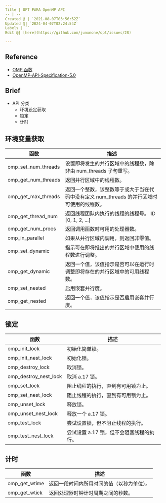 ```yaml
---
Title | OPT PARA OpenMP API
-- | --
Created @ | `2021-08-07T03:56:52Z`
Updated @| `2024-04-07T02:24:54Z`
Labels | ``
Edit @| [here](https://github.com/junxnone/opt/issues/28)

---
```

## Reference
- [OMP 函数](https://docs.microsoft.com/zh-cn/cpp/parallel/openmp/reference/openmp-functions?view=msvc-160)
- [OpenMP-API-Specification-5.0](https://www.openmp.org/wp-content/uploads/OpenMP-API-Specification-5.0.pdf)

## Brief
- API 分类
  - 环境设定获取
  - 锁定
  - 计时

## 环境变量获取

函数 | 描述
-- | --
omp_set_num_threads | 设置即将发生的并行区域中的线程数，除非由 num_threads 子句重写。
omp_get_num_threads | 返回并行区域中的线程数。
omp_get_max_threads | 返回一个整数，该整数等于或大于当在代码中没有定义 num_threads 的并行区域时可使用的线程数。
omp_get_thread_num | 返回线程团队内执行的线程的线程号。  ID [0, 1, 2, ...]
omp_get_num_procs | 返回调用函数时可用的处理器数。
omp_in_parallel | 如果从并行区域内调用，则返回非零值。
omp_set_dynamic | 指示可在即将推出的并行区域中使用的线程数进行调整。
omp_get_dynamic | 返回一个值，该值指示是否可以在运行时调整即将存在的并行区域中的可用线程数。
omp_set_nested | 启用嵌套并行度。
omp_get_nested | 返回一个值，该值指示是否启用嵌套并行度。

## 锁定

函数 | 描述
-- | --
omp_init_lock | 初始化简单锁。
omp_init_nest_lock | 初始化锁。
omp_destroy_lock | 取消锁。
omp_destroy_nest_lock | 取消 a.17 锁。
omp_set_lock | 阻止线程的执行，直到有可用锁为止。
omp_set_nest_lock | 阻止线程的执行，直到有可用锁为止。
omp_unset_lock | 释放锁。
omp_unset_nest_lock | 释放一个 a.17 锁。
omp_test_lock | 尝试设置锁，但不阻止线程的执行。
omp_test_nest_lock | 尝试设置 a.17 锁，但不会阻塞线程的执行。


## 计时

函数 | 描述
-- | --
omp_get_wtime | 返回一段时间内所用时间的值（以秒为单位）。
omp_get_wtick | 返回处理器时钟计时周期之间的秒数。

